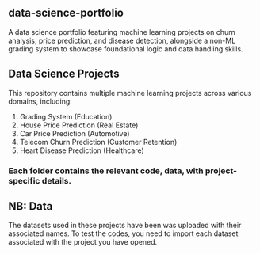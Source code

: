## data-science-portfolio
A data science portfolio featuring machine learning projects on churn analysis, price prediction, and disease detection, alongside a non-ML grading system to showcase foundational logic and data handling skills.

## Data Science Projects
This repository contains multiple machine learning projects across various domains, including:
1. Grading System (Education)
2. House Price Prediction (Real Estate)
3. Car Price Prediction (Automotive)
4. Telecom Churn Prediction (Customer Retention)
5. Heart Disease Prediction (Healthcare)
### Each folder contains the relevant code, data, with project-specific details.

## NB: Data
The datasets used in these projects have been was uploaded with their associated names. 
To test the codes, you need to import each dataset associated with the project you have opened.
